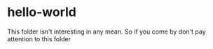 # hello-world
This folder isn't interesting in any mean. So if you come by don't pay attention to this folder

